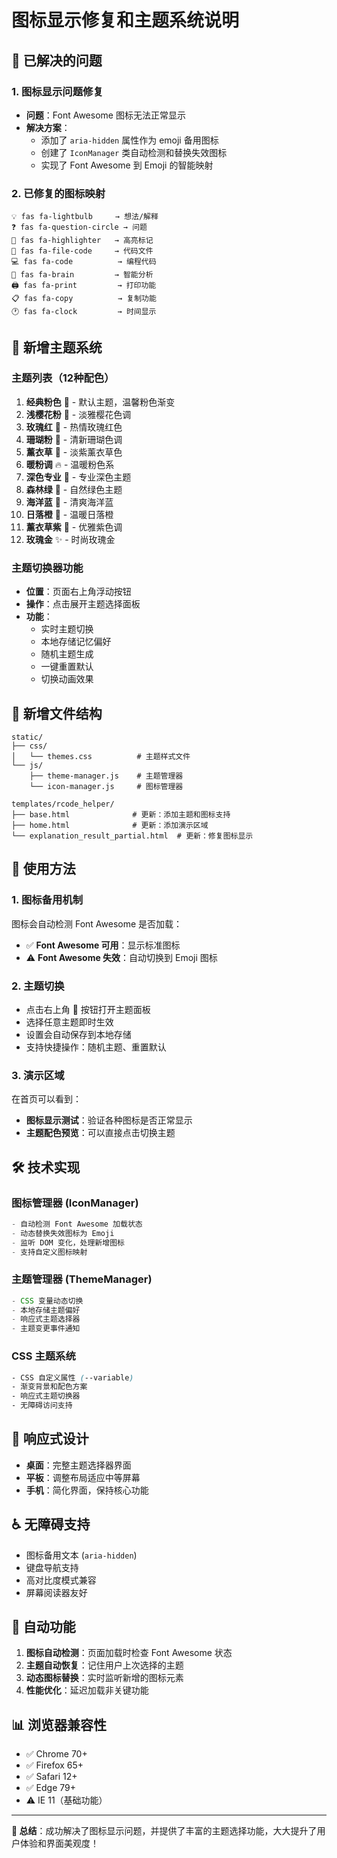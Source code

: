 # 图标显示修复和主题系统说明

## 🔧 已解决的问题

### 1. 图标显示问题修复
- **问题**：Font Awesome 图标无法正常显示
- **解决方案**：
  - 添加了 `aria-hidden` 属性作为 emoji 备用图标
  - 创建了 `IconManager` 类自动检测和替换失效图标
  - 实现了 Font Awesome 到 Emoji 的智能映射

### 2. 已修复的图标映射
```
💡 fas fa-lightbulb     → 想法/解释
❓ fas fa-question-circle → 问题
📍 fas fa-highlighter   → 高亮标记
📄 fas fa-file-code     → 代码文件
💻 fas fa-code          → 编程代码
🧠 fas fa-brain         → 智能分析
🖨️ fas fa-print         → 打印功能
📋 fas fa-copy          → 复制功能
🕐 fas fa-clock         → 时间显示
```

## 🎨 新增主题系统

### 主题列表（12种配色）

1. **经典粉色** 🌸 - 默认主题，温馨粉色渐变
2. **浅樱花粉** 🌺 - 淡雅樱花色调
3. **玫瑰红** 🌹 - 热情玫瑰红色
4. **珊瑚粉** 🐚 - 清新珊瑚色调
5. **薰衣草** 💜 - 淡紫薰衣草色
6. **暖粉调** 🔥 - 温暖粉色系
7. **深色专业** 🌙 - 专业深色主题
8. **森林绿** 🌲 - 自然绿色主题
9. **海洋蓝** 🌊 - 清爽海洋蓝
10. **日落橙** 🌅 - 温暖日落橙
11. **薰衣草紫** 💜 - 优雅紫色调
12. **玫瑰金** ✨ - 时尚玫瑰金

### 主题切换器功能
- **位置**：页面右上角浮动按钮
- **操作**：点击展开主题选择面板
- **功能**：
  - 实时主题切换
  - 本地存储记忆偏好
  - 随机主题生成
  - 一键重置默认
  - 切换动画效果

## 📁 新增文件结构

```
static/
├── css/
│   └── themes.css          # 主题样式文件
└── js/
    ├── theme-manager.js    # 主题管理器
    └── icon-manager.js     # 图标管理器

templates/rcode_helper/
├── base.html              # 更新：添加主题和图标支持
├── home.html              # 更新：添加演示区域
└── explanation_result_partial.html  # 更新：修复图标显示
```

## 🚀 使用方法

### 1. 图标备用机制
图标会自动检测 Font Awesome 是否加载：
- ✅ **Font Awesome 可用**：显示标准图标
- ⚠️ **Font Awesome 失效**：自动切换到 Emoji 图标

### 2. 主题切换
- 点击右上角 🎨 按钮打开主题面板
- 选择任意主题即时生效
- 设置会自动保存到本地存储
- 支持快捷操作：随机主题、重置默认

### 3. 演示区域
在首页可以看到：
- **图标显示测试**：验证各种图标是否正常显示
- **主题配色预览**：可以直接点击切换主题

## 🛠️ 技术实现

### 图标管理器 (IconManager)
```javascript
- 自动检测 Font Awesome 加载状态
- 动态替换失效图标为 Emoji
- 监听 DOM 变化，处理新增图标
- 支持自定义图标映射
```

### 主题管理器 (ThemeManager)
```javascript
- CSS 变量动态切换
- 本地存储主题偏好
- 响应式主题选择器
- 主题变更事件通知
```

### CSS 主题系统
```css
- CSS 自定义属性 (--variable)
- 渐变背景和配色方案
- 响应式主题切换器
- 无障碍访问支持
```

## 📱 响应式设计

- **桌面**：完整主题选择器界面
- **平板**：调整布局适应中等屏幕
- **手机**：简化界面，保持核心功能

## ♿ 无障碍支持

- 图标备用文本 (`aria-hidden`)
- 键盘导航支持
- 高对比度模式兼容
- 屏幕阅读器友好

## 🔄 自动功能

1. **图标自动检测**：页面加载时检查 Font Awesome 状态
2. **主题自动恢复**：记住用户上次选择的主题
3. **动态图标替换**：实时监听新增的图标元素
4. **性能优化**：延迟加载非关键功能

## 📊 浏览器兼容性

- ✅ Chrome 70+
- ✅ Firefox 65+
- ✅ Safari 12+
- ✅ Edge 79+
- ⚠️ IE 11（基础功能）

---

**🎉 总结**：成功解决了图标显示问题，并提供了丰富的主题选择功能，大大提升了用户体验和界面美观度！